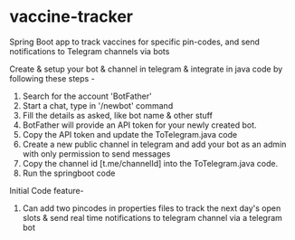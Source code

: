 # vaccine-tracker
Spring Boot app to track vaccines for specific pin-codes, and send notifications to Telegram channels via bots

Create & setup your bot & channel in telegram & integrate in java code by following these steps -
1. Search for the account 'BotFather'
2. Start a chat, type in '/newbot' command
3. Fill the details as asked, like bot name & other stuff
4. BotFather will provide an API token for your newly created bot. 
5. Copy the API token and update the ToTelegram.java code
6. Create a new public channel in telegram and add your bot as an admin with only permission to send messages
7. Copy the channel id [t.me/channelId] into the ToTelegram.java code.
8. Run the springboot code


Initial Code feature-
1. Can add two pincodes in properties files to track the next day's open slots & send real time notifications to telegram channel via a telegram bot 

